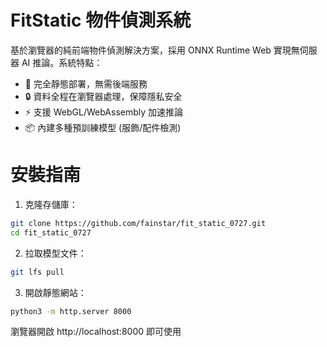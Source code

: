 # FitStatic 物件偵測系統

基於瀏覽器的純前端物件偵測解決方案，採用 ONNX Runtime Web 實現無伺服器 AI 推論。系統特點：

- 🚀 完全靜態部署，無需後端服務
- 🔒 資料全程在瀏覽器處理，保障隱私安全
- ⚡ 支援 WebGL/WebAssembly 加速推論
- 📦 內建多種預訓練模型 (服飾/配件檢測)

# 安裝指南

1. 克隆存儲庫：
```bash
git clone https://github.com/fainstar/fit_static_0727.git
cd fit_static_0727
```

2. 拉取模型文件：
```bash
git lfs pull
```

3. 開啟靜態網站：
```bash
python3 -m http.server 8000
```
瀏覽器開啟 http://localhost:8000 即可使用
